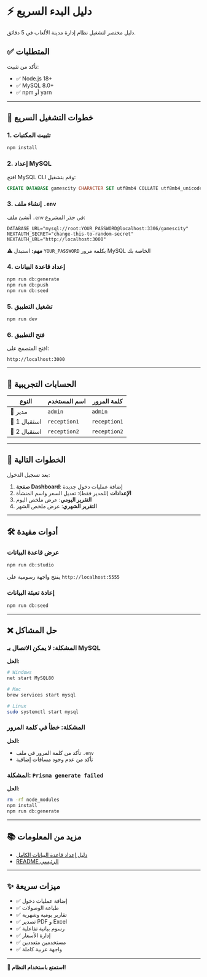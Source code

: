 # ⚡ دليل البدء السريع

دليل مختصر لتشغيل نظام إدارة مدينة الألعاب في 5 دقائق.

## ✅ المتطلبات

تأكد من تثبيت:
- ✅ Node.js 18+
- ✅ MySQL 8.0+
- ✅ npm أو yarn

---

## 🚀 خطوات التشغيل السريع

### 1. تثبيت المكتبات
```bash
npm install
```

### 2. إعداد MySQL

افتح MySQL CLI وقم بتشغيل:
```sql
CREATE DATABASE gamescity CHARACTER SET utf8mb4 COLLATE utf8mb4_unicode_ci;
```

### 3. إنشاء ملف `.env`

أنشئ ملف `.env` في جذر المشروع:

```env
DATABASE_URL="mysql://root:YOUR_PASSWORD@localhost:3306/gamescity"
NEXTAUTH_SECRET="change-this-to-random-secret"
NEXTAUTH_URL="http://localhost:3000"
```

⚠️ **مهم:** استبدل `YOUR_PASSWORD` بكلمة مرور MySQL الخاصة بك

### 4. إعداد قاعدة البيانات

```bash
npm run db:generate
npm run db:push
npm run db:seed
```

### 5. تشغيل التطبيق

```bash
npm run dev
```

### 6. فتح التطبيق

افتح المتصفح على:
```
http://localhost:3000
```

---

## 👤 الحسابات التجريبية

| النوع | اسم المستخدم | كلمة المرور |
|------|-------------|-------------|
| 🔑 مدير | `admin` | `admin` |
| 👤 استقبال 1 | `reception1` | `reception1` |
| 👤 استقبال 2 | `reception2` | `reception2` |

---

## 🎯 الخطوات التالية

بعد تسجيل الدخول:

1. **صفحة Dashboard**: إضافة عمليات دخول جديدة
2. **الإعدادات** (للمدير فقط): تعديل السعر واسم المنشأة
3. **التقرير اليومي**: عرض ملخص اليوم
4. **التقرير الشهري**: عرض ملخص الشهر

---

## 🛠️ أدوات مفيدة

### عرض قاعدة البيانات
```bash
npm run db:studio
```
يفتح واجهة رسومية على `http://localhost:5555`

### إعادة تعبئة البيانات
```bash
npm run db:seed
```

---

## ❌ حل المشاكل

### المشكلة: لا يمكن الاتصال بـ MySQL
**الحل:**
```bash
# Windows
net start MySQL80

# Mac
brew services start mysql

# Linux
sudo systemctl start mysql
```

### المشكلة: خطأ في كلمة المرور
**الحل:**
- تأكد من كلمة المرور في ملف `.env`
- تأكد من عدم وجود مسافات إضافية

### المشكلة: `Prisma generate failed`
**الحل:**
```bash
rm -rf node_modules
npm install
npm run db:generate
```

---

## 📚 مزيد من المعلومات

- [دليل إعداد قاعدة البيانات الكامل](./DATABASE_SETUP.md)
- [README الرئيسي](./README.md)

---

## ✨ ميزات سريعة

- ✅ إضافة عمليات دخول
- ✅ طباعة الوصولات
- ✅ تقارير يومية وشهرية
- ✅ تصدير PDF و Excel
- ✅ رسوم بيانية تفاعلية
- ✅ إدارة الأسعار
- ✅ مستخدمين متعددين
- ✅ واجهة عربية كاملة

---

**🎉 استمتع باستخدام النظام!**

